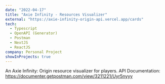 ```yaml
---
date: "2022-04-17"
title: "Axie Infinity - Resources Visualizer"
external: "https://axie-infinity-origin-api.vercel.app/cards"
tech:
  - Typescript
  - OpenAPI (Generator)
  - Postman
  - NextJS
  - ReactJS
company: Personal Project
showInProjects: true
---
```


An Axie Infinity: Origin resource visualizer for players.
API Documentation: https://documenter.getpostman.com/view/3211221/Uyr5nyyy
